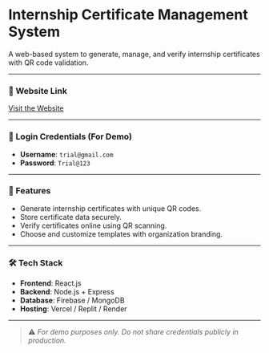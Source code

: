 # Internship Certificate Management System

A web-based system to generate, manage, and verify internship certificates with QR code validation.

---

### 🔗 Website Link  
[Visit the Website]([https://internship-crtifier.onrender.com])  

---

### 🔐 Login Credentials (For Demo)

- **Username**: `trial@gmail.com`  
- **Password**: `Trial@123`

---

### 📌 Features

- Generate internship certificates with unique QR codes.
- Store certificate data securely.
- Verify certificates online using QR scanning.
- Choose and customize templates with organization branding.

---

### 🛠 Tech Stack

- **Frontend**: React.js  
- **Backend**: Node.js + Express  
- **Database**: Firebase / MongoDB  
- **Hosting**: Vercel / Replit / Render

---

> ⚠️ *For demo purposes only. Do not share credentials publicly in production.*

